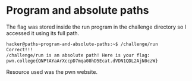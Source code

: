 # Program and absolute paths

The flag was stored inside the run program in the challenge directory so I accessed it using its full path.

```bash
hacker@paths~program-and-absolute-paths:~$ /challenge/run
Correct!!!
/challenge/run is an absolute path! Here is your flag:
pwn.college{QNPtAYaArXccpD7mqa08hD5Ecat.dVDN1QDL2AjN0czW}
```
Resource used was the pwn website.
